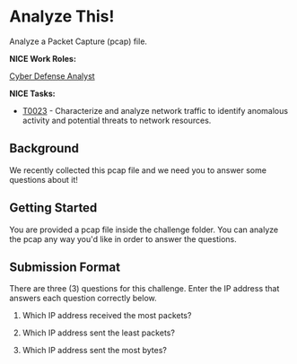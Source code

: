 # Analyze This! 


Analyze a Packet Capture (pcap) file.

  **NICE Work Roles:**   

  [Cyber Defense Analyst](https://niccs.cisa.gov/workforce-development/nice-framework/workroles?name=Cyber+Defense+Analyst&id=All)


  **NICE Tasks:**

  - [T0023](https://niccs.cisa.gov/workforce-development/nice-framework/tasks?id=T0023&description=All) - Characterize and analyze network traffic to identify anomalous activity and potential threats to network resources.


## Background

We recently collected this pcap file and we need you to answer some questions about it!

## Getting Started

You are provided a pcap file inside the challenge folder. You can analyze the pcap any way you'd like in order to answer the questions. 

## Submission Format

There are three (3) questions for this challenge. Enter the IP address that answers each question correctly below. 

1. Which IP address received the most packets?

2. Which IP address sent the least packets?

3. Which IP address sent the most bytes?
